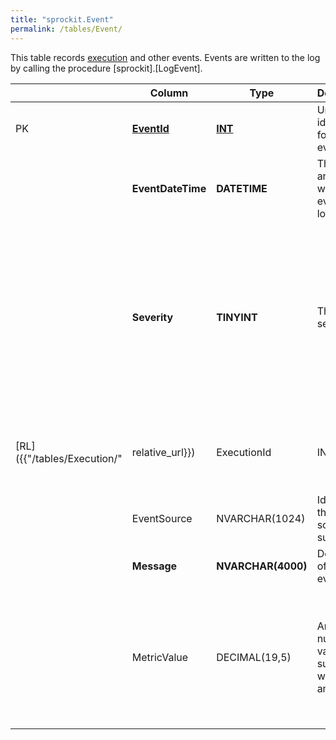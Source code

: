 ```yaml
---
title: "sprockit.Event"
permalink: /tables/Event/
---
```


This table records [execution]({{"/tables/Execution/"|relative_url}}) and other events. Events are written to the log by calling the procedure [sprockit].[LogEvent]. 

|  |Column  |Type   |Description  |Comments  |
|--|--|--|--|--|
|PK  |<ins>**EventId**</ins>  |<ins>**INT**</ins>  |Unique identifier for the event.  |  |
|  |**EventDateTime**  |**DATETIME**  |The date and time at which the event was logged.   |   |
|  |**Severity**   |**TINYINT**  |The event's severity.    |Events with a severity of 200 or more are considered errors; events with severity between 100 and 199 are considered warnings. Information-only events have severity < 100.  |  
|[RL]({{"/tables/Execution/"|relative_url}})  |ExecutionId   |INT   |Identifies the execution, if any, with which the event is associated.  |    |
|  |EventSource   |NVARCHAR(1024)   |Identifies the event source, if supplied.   |   |
|  |**Message**   |**NVARCHAR(4000)**   |Description of the event.    |   |
|  |MetricValue   |DECIMAL(19,5)    |An optional numeric value supplied with (or as) an event.   |Metric values logged with a keyword identifier as [Message] (for example `RowsInserted`) can be useful for routine performance monitoring.   |    |
